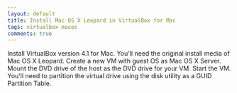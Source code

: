 ```yaml
---
layout: default
title: Install Mac OS X Leopard in VirtualBox for Mac
tags: virtualbox macos
comments: true
---
```


Install VirtualBox version 4.1 for Mac. You'll need the original install media of Mac OS X Leopard. Create a new VM with guest OS as Mac OS X Server. Mount the DVD drive of the host as the DVD drive for your VM. Start the VM. You'll need to partition the virtual drive using the disk utility as a GUID Partition Table.
